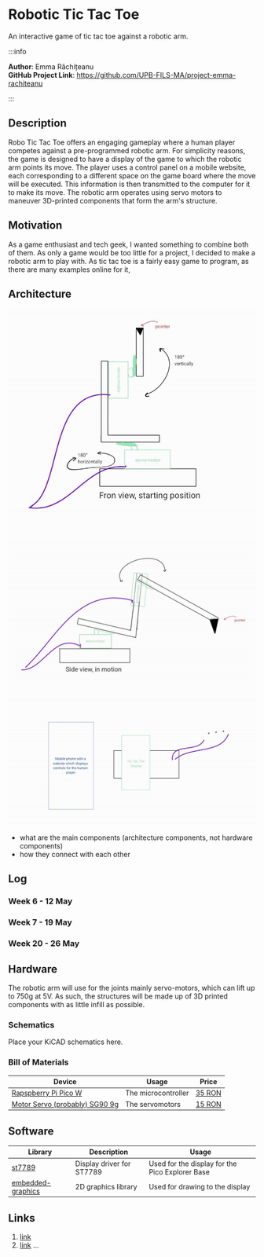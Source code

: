 # Robotic Tic Tac Toe
An interactive game of tic tac toe against a robotic arm.

:::info 

**Author**: Emma Răchițeanu \
**GitHub Project Link**: https://github.com/UPB-FILS-MA/project-emma-rachiteanu

:::

## Description

Robo Tic Tac Toe offers an engaging gameplay where a human player competes against a pre-programmed robotic arm. For simplicity reasons, the game is designed to have a display of the game to which the robotic arm points its move. The player uses a control panel on a mobile website, each corresponding to a different space on the game board where the move will be executed.
 This information is then transmitted to the computer for it to make its move. The robotic arm operates using servo motors to maneuver 3D-printed components that form the arm's structure.

## Motivation

As a game enthusiast and tech geek, I wanted something to combine both of them. As only a game would be too little for a project, I decided to make a robotic arm to play with. As tic tac toe is a fairly easy game to program, as there are many examples online for it, 

## Architecture 

![Block Diagram](img/front%20view%20robotic%20arm.jpg)
![Block Diagram](img/side%20view%20robotci%20arm.jpg)
![Block Diagram](img/simplified%20schematic.jpg)
 - what are the main components (architecture components, not hardware components)
 - how they connect with each other

## Log

<!-- write every week your progress here -->

### Week 6 - 12 May

### Week 7 - 19 May

### Week 20 - 26 May

## Hardware

The robotic arm will use for the joints mainly servo-motors, which can lift up to 750g at 5V. As such, the structures will be made up of 3D printed components with as little infill as possible.

### Schematics

Place your KiCAD schematics here.

### Bill of Materials

<!-- Fill out this table with all the hardware components that you might need.

The format is 
```
| [Device](link://to/device) | This is used ... | [price](link://to/store) |

```

-->

| Device | Usage | Price |
|--------|--------|-------|
| [Rapspberry Pi Pico W](https://www.raspberrypi.com/documentation/microcontrollers/raspberry-pi-pico.html) | The microcontroller | [35 RON](https://www.optimusdigital.ro/en/raspberry-pi-boards/12394-raspberry-pi-pico-w.html) |
| [Motor Servo (probably) SG90 9g](https://datasheetspdf.com/datasheet-pdf/791970/SG90.html) | The servomotors | [15 RON](https://www.emag.ro/servomotor-sg90-180-de-grade-ai0156-s297/pd/D33V1GMBM/) |



## Software

| Library | Description | Usage |
|---------|-------------|-------|
| [st7789](https://github.com/almindor/st7789) | Display driver for ST7789 | Used for the display for the Pico Explorer Base |
| [embedded-graphics](https://github.com/embedded-graphics/embedded-graphics) | 2D graphics library | Used for drawing to the display |

## Links

<!-- Add a few links that inspired you and that you think you will use for your project -->

1. [link](https://docs.sunfounder.com/projects/ultimate-sensor-kit/en/latest/components_basic/27-component_servo.html)
2. [link](https://github.com/Makerfabs/PICO_Merchanical_Hand_Driver)
...
